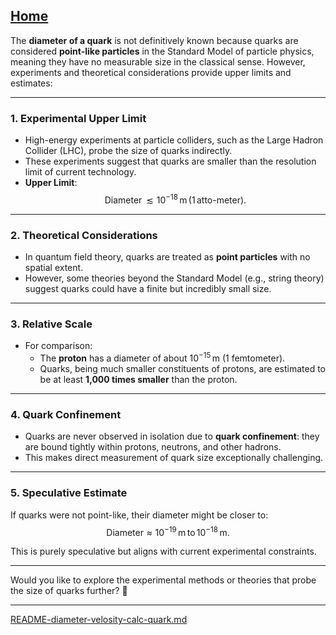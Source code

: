 [Home](https://t2m.io/VwvDcuw)
---

The **diameter of a quark** is not definitively known because quarks are considered **point-like particles** in the Standard Model of particle physics, meaning they have no measurable size in the classical sense. However, experiments and theoretical considerations provide upper limits and estimates:

---

### **1. Experimental Upper Limit**
- High-energy experiments at particle colliders, such as the Large Hadron Collider (LHC), probe the size of quarks indirectly.
- These experiments suggest that quarks are smaller than the resolution limit of current technology.
- **Upper Limit**:
  $$\text{Diameter} \, \lesssim 10^{-18} \, \text{m} \, (1 \, \text{atto-meter}).$$

---

### **2. Theoretical Considerations**
- In quantum field theory, quarks are treated as **point particles** with no spatial extent.
- However, some theories beyond the Standard Model (e.g., string theory) suggest quarks could have a finite but incredibly small size.

---

### **3. Relative Scale**
- For comparison:
  - The **proton** has a diameter of about $10^{-15} \, \text{m}$ (1 femtometer).
  - Quarks, being much smaller constituents of protons, are estimated to be at least **1,000 times smaller** than the proton.

---

### **4. Quark Confinement**
- Quarks are never observed in isolation due to **quark confinement**: they are bound tightly within protons, neutrons, and other hadrons.
- This makes direct measurement of quark size exceptionally challenging.

---

### **5. Speculative Estimate**
If quarks were not point-like, their diameter might be closer to:
$$\text{Diameter} \approx 10^{-19} \, \text{m} \, \text{to} \, 10^{-18} \, \text{m}.$$

This is purely speculative but aligns with current experimental constraints.

---

Would you like to explore the experimental methods or theories that probe the size of quarks further? 🚀


---

[README-diameter-velosity-calc-quark.md](https://t2m.io/NiwTid7)
